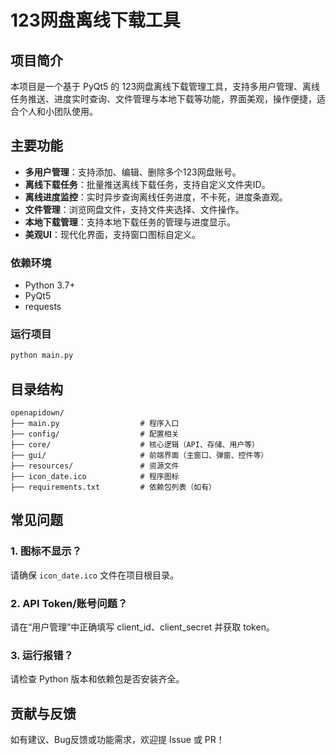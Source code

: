 # 123网盘离线下载工具

## 项目简介

本项目是一个基于 PyQt5 的 123网盘离线下载管理工具，支持多用户管理、离线任务推送、进度实时查询、文件管理与本地下载等功能，界面美观，操作便捷，适合个人和小团队使用。

## 主要功能

- **多用户管理**：支持添加、编辑、删除多个123网盘账号。
- **离线下载任务**：批量推送离线下载任务，支持自定义文件夹ID。
- **离线进度监控**：实时异步查询离线任务进度，不卡死，进度条直观。
- **文件管理**：浏览网盘文件，支持文件夹选择、文件操作。
- **本地下载管理**：支持本地下载任务的管理与进度显示。
- **美观UI**：现代化界面，支持窗口图标自定义。

### 依赖环境

- Python 3.7+
- PyQt5
- requests

### 运行项目

```bash
python main.py
```

## 目录结构

```
openapidown/
├── main.py                  # 程序入口
├── config/                  # 配置相关
├── core/                    # 核心逻辑（API、存储、用户等）
├── gui/                     # 前端界面（主窗口、弹窗、控件等）
├── resources/               # 资源文件
├── icon_date.ico            # 程序图标
├── requirements.txt         # 依赖包列表（如有）
```

## 常见问题

### 1. 图标不显示？
请确保 `icon_date.ico` 文件在项目根目录。
### 2. API Token/账号问题？
请在“用户管理”中正确填写 client_id、client_secret 并获取 token。
### 3. 运行报错？
请检查 Python 版本和依赖包是否安装齐全。
## 贡献与反馈
如有建议、Bug反馈或功能需求，欢迎提 Issue 或 PR！ 
